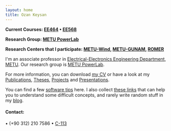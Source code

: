 ```yaml
---
layout: home
title: Ozan Keysan
---
```


**Current Courses: [EE464](/ee464) <span class="meta">&#8226;</span> [EE568](/ee568)**

**Research Group: [METU PowerLab](http://power.eee.metu.edu.tr/)**

**Research Centers that I participate: [METU-Wind](http://ruzgem.metu.edu.tr/), [METU-GUNAM](http://gunam.metu.edu.tr/), [ROMER](https://romer.metu.edu.tr)**

I'm an associate professor in  [Electrical-Electronics Engineering Department](http://www.eee.metu.edu.tr), [METU](http://www.metu.edu.tr). Our research group is  [METU PowerLab](http://power.eee.metu.edu.tr/). 

For more information, you can download [my CV](/cv) or have a look at my [Publications](/papers), [Theses](/theses), [Projects](/projects) and [Presentations](/presentations). 

You can find a few [software tips](/tips) here. I also collect [these links](/explained) that can help you to understand some difficult concepts, and rarely write random stuff in my [blog](/blog).

#### Contact:

<p> <script type="text/javascript">
// http://csarven.ca/hiding-email-addresses
    var string1 = "keysan";
    var string2 = "@";
    var string3 = "metu.edu.tr";
    var string4 = string1 + string2 + string3;
    document.write("<a href=" + "mail" + "to:" + string1 + string2 + string3 + ">" + string4 + "</a>");

</script>

<span class="meta">&#8226;</span>
(+90 312) 210 7586 <span class="meta">&#8226;</span>  <a href="https://goo.gl/maps/R5v5jXpoozx">C-113</a> </p>


